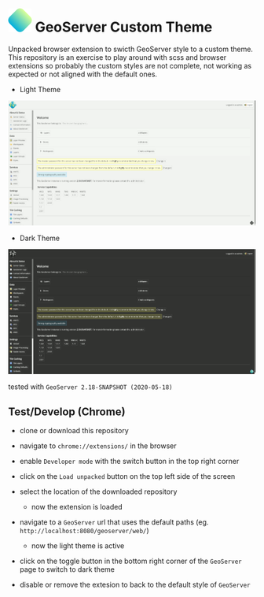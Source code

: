 # ![Screenshot of Light Theme](icon/48.png) GeoServer Custom Theme

Unpacked browser extension to swicth GeoServer style to a custom theme.
This repository is an exercise to play around with scss and browser extensions so probably the custom styles are not complete, not working as expected or not aligned with the default ones.

- Light Theme

![Screenshot of Light Theme](img/screenshot-light.png)

- Dark Theme

![Screenshot of Dark Theme](img/screenshot-dark.png)

tested with `GeoServer 2.18-SNAPSHOT (2020-05-18)`

## Test/Develop (Chrome)

- clone or download this repository

- navigate to `chrome://extensions/` in the browser

- enable `Developer mode` with the switch button in the top right corner

- click on the `Load unpacked` button on the top left side of the screen

- select the location of the downloaded repository

    - now the extension is loaded

- navigate to a `GeoServer` url that uses the default paths (eg. `http://localhost:8080/geoserver/web/`)

    - now the light theme is active

- click on the toggle button in the bottom right corner of the `GeoServer` page to switch to dark theme

- disable or remove the extesion to back to the default style of `GeoServer`